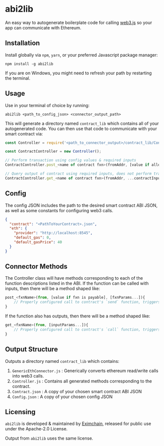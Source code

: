 # abi2lib
An easy way to autogenerate boilerplate code for calling [web3.js](https://github.com/ethereum/web3.js/) so your app can communicate with Ethereum.  

## Installation

Install globally via `npm`, `yarn`, or your preferred Javascript package manager:

```
npm install -g abi2lib
```

If you are on Windows, you might need to refresh your path by restarting the terminal.

## Usage

Use in your terminal of choice by running:
```
abi2lib <path_to_config_json> <connector_output_path>
```

This will generate a directory named `contract_lib` which contains all of your autogenerated code.  You can then use that code to communicate with your smart contract via:

```javascript
const Controller = require('<path_to_connector_output>/contract_lib/Controller.js');

const ContractController = new Controller();

// Perform transaction using config values & required inputs
ContractController.post_<name of contract fxn>(fromAddr, [value if allowed], ...contractInputs);

// Query output of contract using required inputs, does not perform transaction
ContractController.get_<name of contract fxn>(fromAddr, ...contractInputs);
```

## Config

The config JSON includes the path to the desired smart contract ABI JSON, as well as some constants for configuring web3 calls.  

```json
{
  "contract": "<PathToYourContract>.json", 
  "eth": {                                      
    "provider": "http://localhost:8545",       
    "default_gas": 0,                      
    "default_gasPrice": 40            
  }
}
```


## Connector Methods

The Controller class will have methods corresponding to each of the function descriptions listed in the ABI.  If the function can be called with inputs, then there will be a method shaped like:

```javascript
post_<fxnName>(from, [value if fxn is payable], [fxnParams...]){
	// Properly configured call to contract's `send` function, triggers transaction
}
```

If the function also has outputs, then there will be a method shaped like:

```javascript
get_<fxnName>(from, [inputParams...]){
	// Properly configured call to contract's `call` function, triggers no transaction
}
```

## Output Structure

Outputs a directory named `contract_lib` which contains:

1. `GenericEthConnector.js` : Generically converts ethereum read/write calls into web3 calls.
2. `Controller.js` : Contains all generated methods corresponding to the contract.
3. `Contract.json` : A copy of your chosen smart contract ABI JSON
4. `Config.json` : A copy of your chosen config JSON

## Licensing
`abi2lib` is developed & maintained by [Eximchain](https://eximchain.com/), released for public use under the Apache-2.0 License.  

Output from `abi2lib` uses the same license.
